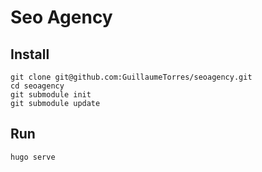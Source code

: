 # Seo Agency

## Install ##

```
git clone git@github.com:GuillaumeTorres/seoagency.git
cd seoagency
git submodule init
git submodule update
 ```
 
## Run ##

```
hugo serve
 ```
